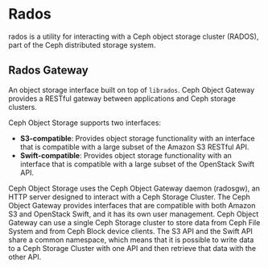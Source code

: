 # Rados

rados is a utility for interacting with a Ceph object storage cluster (RADOS), part of the Ceph distributed storage system.

## Rados Gateway

An object storage interface built on top of `librados`. Ceph Object Gateway provides a RESTful gateway between applications and Ceph storage clusters.

Ceph Object Storage supports two interfaces:

- **S3-compatible**: Provides object storage functionality with an interface that is compatible with a large subset of the Amazon S3 RESTful API.
- **Swift-compatible**: Provides object storage functionality with an interface that is compatible with a large subset of the OpenStack Swift API.

Ceph Object Storage uses the Ceph Object Gateway daemon (radosgw), an HTTP server designed to interact with a Ceph Storage Cluster. The Ceph Object Gateway provides interfaces that are compatible with both Amazon S3 and OpenStack Swift, and it has its own user management. Ceph Object Gateway can use a single Ceph Storage cluster to store data from Ceph File System and from Ceph Block device clients. The S3 API and the Swift API share a common namespace, which means that it is possible to write data to a Ceph Storage Cluster with one API and then retrieve that data with the other API.
